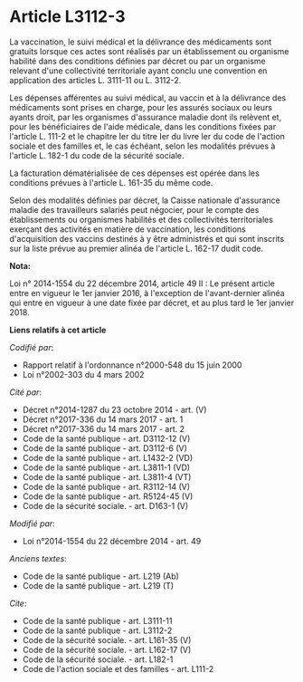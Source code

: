 # Article L3112-3

La vaccination, le suivi médical et la délivrance des médicaments sont gratuits lorsque ces actes sont réalisés par un
établissement ou organisme habilité dans des conditions définies par décret ou par un organisme relevant d'une collectivité
territoriale ayant conclu une convention en application des articles L. 3111-11 ou L. 3112-2. 

Les dépenses afférentes au suivi médical, au vaccin et à la délivrance des médicaments sont prises en charge, pour les
assurés sociaux ou leurs ayants droit, par les organismes d'assurance maladie dont ils relèvent et, pour les bénéficiaires de
l'aide médicale, dans les conditions fixées par l'article L. 111-2 et le chapitre Ier du titre Ier du livre Ier du code de
l'action sociale et des familles et, le cas échéant, selon les modalités prévues à l'article L. 182-1 du code de la sécurité
sociale. 

La facturation dématérialisée de ces dépenses est opérée dans les conditions prévues à l'article L. 161-35 du même code. 

Selon des modalités définies par décret, la Caisse nationale d'assurance maladie des travailleurs salariés peut négocier,
pour le compte des établissements ou organismes habilités et des collectivités territoriales exerçant des activités en
matière de vaccination, les conditions d'acquisition des vaccins destinés à y être administrés et qui sont inscrits sur la
liste prévue au premier alinéa de l'article L. 162-17 dudit code.

**Nota:**

Loi n° 2014-1554 du 22 décembre 2014, article 49 II : Le présent article entre en vigueur le 1er janvier 2016, à l'exception
de l'avant-dernier alinéa qui entre en vigueur à une date fixée par décret, et au plus tard le 1er janvier 2018.

**Liens relatifs à cet article**

_Codifié par_:

  - Rapport relatif à l'ordonnance n°2000-548 du 15 juin 2000
  - Loi n°2002-303 du 4 mars 2002

_Cité par_:

  - Décret n°2014-1287 du 23 octobre 2014 - art. (V)
  - Décret n°2017-336 du 14 mars 2017 - art. 1
  - Décret n°2017-336 du 14 mars 2017 - art. 2
  - Code de la santé publique - art. D3112-12 (V)
  - Code de la santé publique - art. D3112-6 (V)
  - Code de la santé publique - art. L1432-2 (VD)
  - Code de la santé publique - art. L3811-1 (VD)
  - Code de la santé publique - art. L3811-4 (VT)
  - Code de la santé publique - art. R3112-14 (V)
  - Code de la santé publique - art. R5124-45 (V)
  - Code de la sécurité sociale. - art. D163-1 (V)

_Modifié par_:

  - Loi n°2014-1554 du 22 décembre 2014 - art. 49

_Anciens textes_:

  - Code de la santé publique - art. L219 (Ab)
  - Code de la santé publique - art. L219 (T)

_Cite_:

  - Code de la santé publique - art. L3111-11
  - Code de la santé publique - art. L3112-2
  - Code de la sécurité sociale. - art. L161-35 (V)
  - Code de la sécurité sociale. - art. L162-17 (V)
  - Code de la sécurité sociale. - art. L182-1
  - Code de l'action sociale et des familles - art. L111-2
